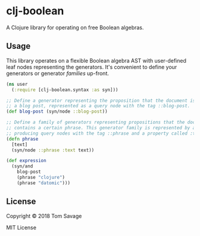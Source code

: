 # clj-boolean

A Clojure library for operating on free Boolean algebras.

## Usage

This library operates on a flexible Boolean algebra AST with user-defined leaf nodes representing the generators. It's convenient to define your generators or generator _families_ up-front.

```clojure
(ns user
  (:require [clj-boolean.syntax :as syn]))

;; Define a generator representing the proposition that the document is
;; a blog post, represented as a query node with the tag ::blog-post.
(def blog-post (syn/node ::blog-post))

;; Define a family of generators representing propositions that the document
;; contains a certain phrase. This generator family is represented by a function
;; producing query nodes with the tag ::phrase and a property called :text.
(defn phrase
  [text]
  (syn/node ::phrase :text text))

(def expression
  (syn/and
	blog-post
    (phrase "clojure")
    (phrase "datomic")))
```

## License

Copyright © 2018 Tom Savage

MIT License